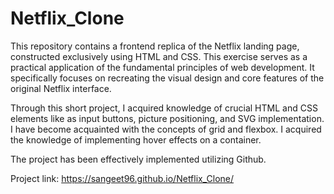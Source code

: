 # Netflix_Clone

This repository contains a frontend replica of the Netflix landing page, constructed exclusively using HTML and CSS. This exercise serves as a practical application of the fundamental principles of web development. It specifically focuses on recreating the visual design and core features of the original Netflix interface.

Through this short project, I acquired knowledge of crucial HTML and CSS elements like as input buttons, picture positioning, and SVG implementation. I have become acquainted with the concepts of grid and flexbox. I acquired the knowledge of implementing hover effects on a container.

The project has been effectively implemented utilizing Github.

Project link: https://sangeet96.github.io/Netflix_Clone/
